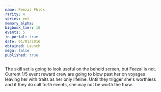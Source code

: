 ```yaml
---
name: Feezal Phlox
rarity: 4
series: ent
memory_alpha:
bigbook_tier: 10
events: 5
in_portal: true
date: 01/01/2016
obtained: Launch
mega: false
published: true
---
```


The skill set is going to look useful on the behold screen, but Feezal is not. Current 1/5 event reward crew are going to blow past her on voyages leaving her with traits as her only lifeline. Until they trigger she's worthless and if they do call forth events, she may not be worth the thaw.
